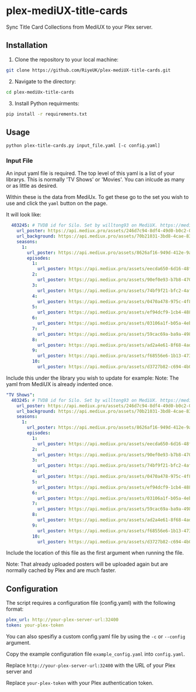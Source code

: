 # plex-mediUX-title-cards
Sync Title Card Collections from MediUX to your Plex server.

## Installation

1. Clone the repository to your local machine:
```bash
git clone https://github.com/RiyeUK/plex-mediUX-title-cards.git
```

2. Navigate to the directory:
```bash
cd plex-mediUx-title-cards
```

3. Install Python requirments:

```bash
pip install -r requirements.txt
```

## Usage

```bash
python plex-title-cards.py input_file.yaml [-c config.yaml]
```

### Input File
An input yaml file is required. The top level of this yaml is a list of your librarys. This is normally 'TV Shows' or 'Movies'.
You can inlcude as many or as little as desired.

Within these is the data from MediUx. To get these go to the set you wish to use and click the `yaml` button on the page.

It will look like:

```yaml
  403245: # TVDB id for Silo. Set by willtong93 on MediUX. https://mediux.pro/sets/6427
    url_poster: https://api.mediux.pro/assets/246d7c94-8df4-49d0-b0c2-0e8cf64641c0
    url_background: https://api.mediux.pro/assets/70b21031-3bd8-4cae-839e-fc414e22b4e2
    seasons:
      1:
        url_poster: https://api.mediux.pro/assets/8626af16-949d-412e-9a5b-ffa135b25355
        episodes:
          1:
            url_poster: https://api.mediux.pro/assets/eecda650-6d16-48fd-ba2f-9c982f5e2b77
          2:
            url_poster: https://api.mediux.pro/assets/90ef0e93-b7b8-4706-883d-6a9357c80ac8
          3:
            url_poster: https://api.mediux.pro/assets/74bf9f21-bfc2-4af3-82e7-e2e882e15a8e
          4:
            url_poster: https://api.mediux.pro/assets/0470a478-975c-4f8c-908d-a8f5aac7e9f1
          5:
            url_poster: https://api.mediux.pro/assets/ef94dcf9-1cb4-488e-94d0-a5e554aad595
          6:
            url_poster: https://api.mediux.pro/assets/03106a1f-b05a-4eb8-bbf0-fc81fa655266
          7:
            url_poster: https://api.mediux.pro/assets/59cac69a-ba9a-4986-9cdd-cedb3bef61d3
          8:
            url_poster: https://api.mediux.pro/assets/ad2a4e61-8f68-4adb-bcbf-56932e8e7877
          9:
            url_poster: https://api.mediux.pro/assets/f68556e6-1b13-473b-a566-86875e4e83b2
          10:
            url_poster: https://api.mediux.pro/assets/d3727b82-c694-4b07-ab6f-516073bae763
```

Include this under the library you wish to update for example:
Note: The yaml from MediUX is already indented once.

```yaml
"TV Shows":
  403245: # TVDB id for Silo. Set by willtong93 on MediUX. https://mediux.pro/sets/6427
    url_poster: https://api.mediux.pro/assets/246d7c94-8df4-49d0-b0c2-0e8cf64641c0
    url_background: https://api.mediux.pro/assets/70b21031-3bd8-4cae-839e-fc414e22b4e2
    seasons:
      1:
        url_poster: https://api.mediux.pro/assets/8626af16-949d-412e-9a5b-ffa135b25355
        episodes:
          1:
            url_poster: https://api.mediux.pro/assets/eecda650-6d16-48fd-ba2f-9c982f5e2b77
          2:
            url_poster: https://api.mediux.pro/assets/90ef0e93-b7b8-4706-883d-6a9357c80ac8
          3:
            url_poster: https://api.mediux.pro/assets/74bf9f21-bfc2-4af3-82e7-e2e882e15a8e
          4:
            url_poster: https://api.mediux.pro/assets/0470a478-975c-4f8c-908d-a8f5aac7e9f1
          5:
            url_poster: https://api.mediux.pro/assets/ef94dcf9-1cb4-488e-94d0-a5e554aad595
          6:
            url_poster: https://api.mediux.pro/assets/03106a1f-b05a-4eb8-bbf0-fc81fa655266
          7:
            url_poster: https://api.mediux.pro/assets/59cac69a-ba9a-4986-9cdd-cedb3bef61d3
          8:
            url_poster: https://api.mediux.pro/assets/ad2a4e61-8f68-4adb-bcbf-56932e8e7877
          9:
            url_poster: https://api.mediux.pro/assets/f68556e6-1b13-473b-a566-86875e4e83b2
          10:
            url_poster: https://api.mediux.pro/assets/d3727b82-c694-4b07-ab6f-516073bae763

```

Include the location of this file as the first argument when running the file.

Note: That already uploaded posters will be uploaded again but are normally cached by Plex and are much faster.

## Configuration

The script requires a configuration file (config.yaml) with the following format:
```yaml
plex_url: http://your-plex-server-url:32400
token: your-plex-token
```

You can also spesifiy a custom config.yaml file by using the `-c` or `--config` argument.

Copy the example configuration file `example_config.yaml` into `config.yaml`.

Replace `http://your-plex-server-url:32400` with the URL of your Plex server and 

Replace `your-plex-token` with your Plex authentication token.
